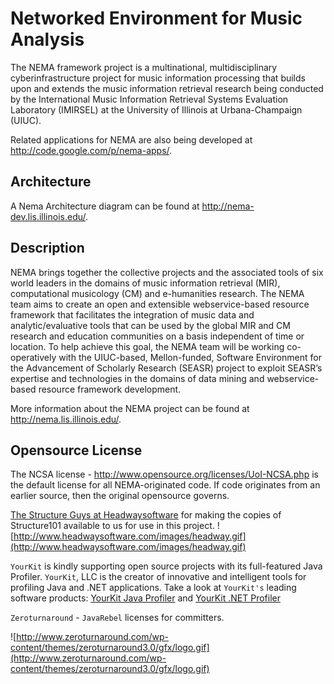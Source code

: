# Networked Environment for Music Analysis #

The NEMA framework project is a multinational, multidisciplinary cyberinfrastructure project for music information processing that builds upon and extends the music information retrieval research being conducted by the International Music Information Retrieval Systems Evaluation Laboratory (IMIRSEL) at the University of Illinois at Urbana-Champaign (UIUC).


Related applications for NEMA are also being developed at http://code.google.com/p/nema-apps/.

## Architecture ##

A Nema Architecture diagram can be found at http://nema-dev.lis.illinois.edu/.


## Description ##
NEMA brings together the collective projects and the associated tools of six world leaders in the domains of music information retrieval (MIR), computational musicology (CM) and e-humanities research. The NEMA team aims to create an open and extensible webservice-based resource framework that facilitates the integration of music data and analytic/evaluative tools that can be used by the global MIR and CM research and education communities on a basis independent of time or location. To help achieve this goal, the NEMA team will be working co-operatively with the UIUC-based, Mellon-funded, Software Environment for the Advancement of Scholarly Research (SEASR) project to exploit SEASR’s expertise and technologies in the domains of data mining and webservice-based resource framework development.

More information about the NEMA project can be found at http://nema.lis.illinois.edu/.

## Opensource License ##

The NCSA license - http://www.opensource.org/licenses/UoI-NCSA.php is the default license for all NEMA-originated code. If code originates from an earlier source, then the original opensource governs.

[The Structure Guys at Headwaysoftware](http://www.headwaysoftware.com/products/structure101/index.php) for making the copies of Structure101 available to us for use in this project.
![http://www.headwaysoftware.com/images/headway.gif](http://www.headwaysoftware.com/images/headway.gif)



`YourKit` is kindly supporting open source projects with its full-featured Java Profiler.
`YourKit`, LLC is the creator of innovative and intelligent tools for profiling
Java and .NET applications. Take a look at `YourKit's` leading software products:
[YourKit Java Profiler](http://www.yourkit.com/java/profiler/index.jsp) and
[YourKit .NET Profiler](http://www.yourkit.com/.net/profiler/index.jsp)

`Zeroturnaround`  - `JavaRebel`  licenses for committers.

![http://www.zeroturnaround.com/wp-content/themes/zeroturnaround3.0/gfx/logo.gif](http://www.zeroturnaround.com/wp-content/themes/zeroturnaround3.0/gfx/logo.gif)


